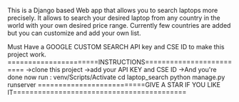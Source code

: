 This is a Django based Web app that allows you to search laptops more precisely.
It allows to search your desired laptop from any country in the world with your own desired price range.
Currently few countries are added but you can customize and add your own list.

Must Have a GOOGLE CUSTOM SEARCH API key and CSE ID to make this project work.
======================INSTRUCTIONS=========================
->clone this project 
->add your API KEY and CSE ID
->And you're done now run : venv/Scripts/Activate
                            cd laptop_search
                            python manage.py runserver
==========================GIVE A STAR IF YOU LIKE IT==========================================
